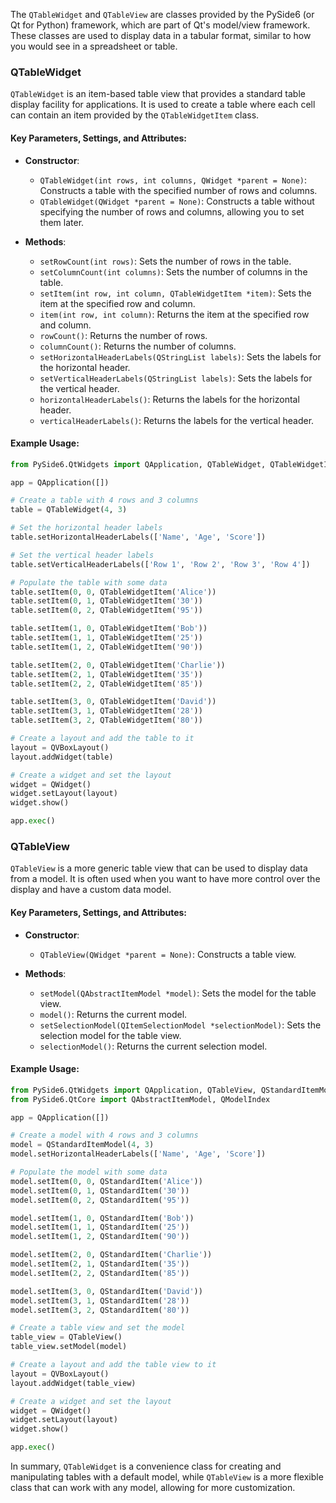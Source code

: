 The `QTableWidget` and `QTableView` are classes provided by the PySide6 (or Qt for Python) framework, which are part of Qt's model/view framework. These classes are used to display data in a tabular format, similar to how you would see in a spreadsheet or table.

### QTableWidget

`QTableWidget` is an item-based table view that provides a standard table display facility for applications. It is used to create a table where each cell can contain an item provided by the `QTableWidgetItem` class.

#### Key Parameters, Settings, and Attributes:

- **Constructor**:
  - `QTableWidget(int rows, int columns, QWidget *parent = None)`: Constructs a table with the specified number of rows and columns.
  - `QTableWidget(QWidget *parent = None)`: Constructs a table without specifying the number of rows and columns, allowing you to set them later.

- **Methods**:
  - `setRowCount(int rows)`: Sets the number of rows in the table.
  - `setColumnCount(int columns)`: Sets the number of columns in the table.
  - `setItem(int row, int column, QTableWidgetItem *item)`: Sets the item at the specified row and column.
  - `item(int row, int column)`: Returns the item at the specified row and column.
  - `rowCount()`: Returns the number of rows.
  - `columnCount()`: Returns the number of columns.
  - `setHorizontalHeaderLabels(QStringList labels)`: Sets the labels for the horizontal header.
  - `setVerticalHeaderLabels(QStringList labels)`: Sets the labels for the vertical header.
  - `horizontalHeaderLabels()`: Returns the labels for the horizontal header.
  - `verticalHeaderLabels()`: Returns the labels for the vertical header.

#### Example Usage:

```python
from PySide6.QtWidgets import QApplication, QTableWidget, QTableWidgetItem, QVBoxLayout, QWidget

app = QApplication([])

# Create a table with 4 rows and 3 columns
table = QTableWidget(4, 3)

# Set the horizontal header labels
table.setHorizontalHeaderLabels(['Name', 'Age', 'Score'])

# Set the vertical header labels
table.setVerticalHeaderLabels(['Row 1', 'Row 2', 'Row 3', 'Row 4'])

# Populate the table with some data
table.setItem(0, 0, QTableWidgetItem('Alice'))
table.setItem(0, 1, QTableWidgetItem('30'))
table.setItem(0, 2, QTableWidgetItem('95'))

table.setItem(1, 0, QTableWidgetItem('Bob'))
table.setItem(1, 1, QTableWidgetItem('25'))
table.setItem(1, 2, QTableWidgetItem('90'))

table.setItem(2, 0, QTableWidgetItem('Charlie'))
table.setItem(2, 1, QTableWidgetItem('35'))
table.setItem(2, 2, QTableWidgetItem('85'))

table.setItem(3, 0, QTableWidgetItem('David'))
table.setItem(3, 1, QTableWidgetItem('28'))
table.setItem(3, 2, QTableWidgetItem('80'))

# Create a layout and add the table to it
layout = QVBoxLayout()
layout.addWidget(table)

# Create a widget and set the layout
widget = QWidget()
widget.setLayout(layout)
widget.show()

app.exec()
```

### QTableView

`QTableView` is a more generic table view that can be used to display data from a model. It is often used when you want to have more control over the display and have a custom data model.

#### Key Parameters, Settings, and Attributes:

- **Constructor**:
  - `QTableView(QWidget *parent = None)`: Constructs a table view.

- **Methods**:
  - `setModel(QAbstractItemModel *model)`: Sets the model for the table view.
  - `model()`: Returns the current model.
  - `setSelectionModel(QItemSelectionModel *selectionModel)`: Sets the selection model for the table view.
  - `selectionModel()`: Returns the current selection model.

#### Example Usage:

```python
from PySide6.QtWidgets import QApplication, QTableView, QStandardItemModel, QVBoxLayout, QWidget
from PySide6.QtCore import QAbstractItemModel, QModelIndex

app = QApplication([])

# Create a model with 4 rows and 3 columns
model = QStandardItemModel(4, 3)
model.setHorizontalHeaderLabels(['Name', 'Age', 'Score'])

# Populate the model with some data
model.setItem(0, 0, QStandardItem('Alice'))
model.setItem(0, 1, QStandardItem('30'))
model.setItem(0, 2, QStandardItem('95'))

model.setItem(1, 0, QStandardItem('Bob'))
model.setItem(1, 1, QStandardItem('25'))
model.setItem(1, 2, QStandardItem('90'))

model.setItem(2, 0, QStandardItem('Charlie'))
model.setItem(2, 1, QStandardItem('35'))
model.setItem(2, 2, QStandardItem('85'))

model.setItem(3, 0, QStandardItem('David'))
model.setItem(3, 1, QStandardItem('28'))
model.setItem(3, 2, QStandardItem('80'))

# Create a table view and set the model
table_view = QTableView()
table_view.setModel(model)

# Create a layout and add the table view to it
layout = QVBoxLayout()
layout.addWidget(table_view)

# Create a widget and set the layout
widget = QWidget()
widget.setLayout(layout)
widget.show()

app.exec()
```

In summary, `QTableWidget` is a convenience class for creating and manipulating tables with a default model, while `QTableView` is a more flexible class that can work with any model, allowing for more customization.
